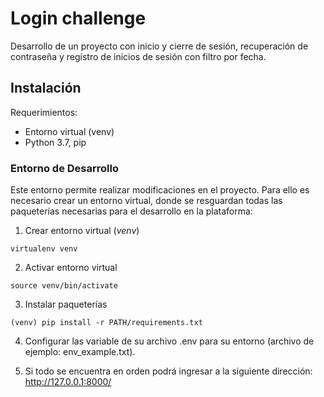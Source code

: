 # Login challenge
Desarrollo de un  proyecto con inicio y cierre de sesión, recuperación de contraseña y registro de inicios de sesión con filtro por fecha.

## Instalación
Requerimientos:
- Entorno virtual (venv)
- Python 3.7, pip

### Entorno de Desarrollo

Este entorno permite realizar modificaciones en el proyecto. 
Para ello es necesario crear un entorno virtual, donde se resguardan todas las paqueterías necesarias para el desarrollo 
en la plataforma:

1. Crear entorno virtual (_venv_)
```shell script 
virtualenv venv
```
2. Activar entorno virtual
```shell script
source venv/bin/activate
```
3. Instalar paqueterías
```shell script
(venv) pip install -r PATH/requirements.txt
```
4. Configurar las variable de su archivo .env para su entorno (archivo de ejemplo: env_example.txt).

5. Si todo se encuentra en orden podrá ingresar a la siguiente dirección: http://127.0.0.1:8000/
